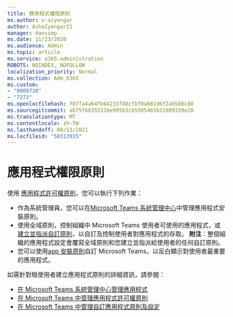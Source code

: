 ```yaml
---
title: 應用程式權限原則
ms.author: v-aiyengar
author: AshaIyengar21
manager: dansimp
ms.date: 11/23/2020
ms.audience: Admin
ms.topic: article
ms.service: o365-administration
ROBOTS: NOINDEX, NOFOLLOW
localization_priority: Normal
ms.collection: Adm_O365
ms.custom:
- "9000730"
- "7273"
ms.openlocfilehash: f07fa4a64fb64233f88cfbf0a681d6f2ab586c88
ms.sourcegitcommit: ab75f66355116e995b3cb5505465b31989339e28
ms.translationtype: MT
ms.contentlocale: zh-TW
ms.lasthandoff: 08/13/2021
ms.locfileid: "58313915"
---
```

# <a name="app-permission-policies"></a>應用程式權限原則

使用 [應用程式許可權原則](https://docs.microsoft.com/microsoftteams/teams-app-permission-policies)，您可以執行下列作業：
- 作為系統管理員，您可以在[Microsoft Teams 系統管理中心](https://admin.teams.microsoft.com/policies/app-permission)中管理應用程式安裝原則。
- 使用全域原則，控制組織中 Microsoft Teams 使用者可使用的應用程式，或[建立並指派自訂原則](https://docs.microsoft.com/microsoftteams/teams-app-permission-policies#create-a-custom-app-permission-policy)，以自訂及控制使用者對應用程式的存取。 
**附注**：整個組織的應用程式設定會覆寫全域原則和您建立並指派給使用者的任何自訂原則。
- 您可以使用[app 安裝原則](https://docs.microsoft.com/microsoftteams/teams-app-setup-policies)自訂 Microsoft Teams，以反白顯示對使用者最重要的應用程式。 


如需針對租使用者建立應用程式原則的詳細資訊，請參閱：
- [在 Microsoft Teams 系統管理中心管理應用程式](https://docs.microsoft.com/MicrosoftTeams/manage-apps)
- [在 Microsoft Teams 中管理應用程式許可權原則](https://docs.microsoft.com/microsoftteams/teams-app-permission-policies)
- [在 Microsoft Teams 中管理自訂應用程式原則及設定](https://docs.microsoft.com/MicrosoftTeams/teams-custom-app-policies-and-settings)
